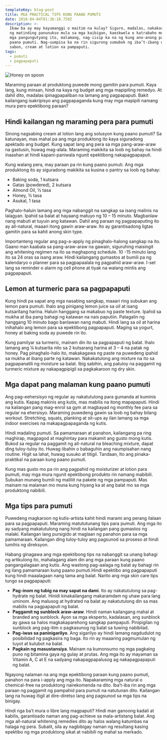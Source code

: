 ```yaml
---
templateKey: blog-post
title: MGA PRACTICAL TIPS KUNG PAANO PUMUTI
date: 2018-04-04T01:36:18.750Z
description: >-
  Ikaw ba ay may kayumanggi o maitim na kulay? Siguro, madalas, nakakaranas ka
  ng matinding panunukso mula sa mga kaibigan, kaeskwela o katrabaho mo. At sa
  mga pangungutyang ito, malamang, nag-iisip ka na ng kung ano-anong paraan kung
  paano pumuti. Nag-uumpisa ka na rin sigurong sumubok ng iba’t-ibang uri ng
  sabon, cream at lotion na pampaputi.
tags:
  - pumuti
  - pagpapaputi
---
```

![Honey on spoon](/img/paano-pumuti.jpg)

Maraming paraan at produktong puwede mong gamitin para pumuti. Kaya lang, kung minsan, hindi na kaya ng budget ang mga mapipiling remedyo. At dahil dito, madalas ipinagpapaliban na lamang ang pagpapaputi. Bakit kailangang isakripisyo ang pagpapaganda kung may mga mapipili namang mura pero epektibong paraan?

## Hindi kailangan ng maraming pera para pumuti

Sinong nagsabing cream at lotion lang ang solusyon kung paano pumuti? Sa katunayan, mas mahal pa ang mga produktong ito kaya siguradong apektado ang budget. Kung sapat lang ang pera sa mga pang-araw-araw na gastusin, huwag mag-alala. Maraming makikita sa loob ng bahay na hindi inaashan at hindi kapani-paniwala ngunit epektibong nakapagpapaputi.

Kung walang pera, may paraan pa rin kung paano pumuti. Ang mga produktong ito ay siguradong makikita sa kusina o pantry sa loob ng bahay:

* Baking soda, 1 kutsara
* Gatas (powdered), 2 kutsara
* Almond Oil, ½ tasa
* Honey, ½ tasa
* Asukal, 1 tasa

Paghalo-haluin lamang ang mga nabanggit na sangkap sa isang malinis na lalagyan. Ipahid sa balat at hayaang matuyo ng 10 – 15 minuto. Magbanlaw nang mabuti at tuyuin ang katawan. Dahil ang paraan ng pagpapaputing ito ay all-natural, maaari itong gawin araw-araw. Ito ay garantisadong ligtas gamitin para sa kahit anong skin type.

Importanteng regular ang pag-a-apply ng pinaghalo-halong sangkap na ito. Gaano man kaabala sa pang-araw-araw na gawain, siguruhing maisingit ang whitening regimen na ito sa maghapong schedule. 10 -15 minuto lang ito sa 24 oras sa isang araw. Hindi kailangang gumastos at bumili pa ng kalendaryo o planner para sa pagpapaalala ng pagpahid araw-araw. I-set lang sa reminder o alarm ng cell phone at tiyak na walang mintis ang pagpapaputi.

## Lemon at turmeric para sa pagpapaputi

Kung hindi pa sapat ang mga nasabing sangkap, maaari ring subukan ang lemon para pumuti. Ihalo ang pinigang lemon juice sa oil at isang kutsaritang harina. Haluin hanggang sa makabuo ng paste texture. Ipahid sa mukha at iba pang bahagi ng katawan na nais paputiin. Patagalin ng hanggang 10 minuto bago banlawan nang mabuti. Hindi lang sa oil at harina inihahalo ang lemon para sa epektibong pagpapaputi. Maging sa yogurt, honey at baking soda ay puwede rin ito.

Kung pamilyar sa turmeric, mainam din ito sa pagpapaputi ng balat. Ihalo lamang ang ¼ kutsarita nito sa 2 kutsarang harina at 3 – 4 na patak ng honey. Pag pinaghalo-halo ito, makakagawa ng paste na puwedeng ipahid sa mukha at ibang parte ng katawan. Nakakatulong ang mixture na ito sa pagpapanatili ng moisture sa balat. Ibig sabihin, ang patuloy na paggamit ng turmeric mixture ay nakapagpipigil sa pagkakaroon ng dry skin.

## Mga dapat pang malaman kung paano pumuti

Ang pag-eehersisyo ng regular ay nakatutulong para gumanda at kuminis ang kutis. Kapag makinis ang kutis, mas mabilis na itong mapapaputi. Hindi na kailangan pang mag-enrol sa gym at magbayad ng monthly fee para sa regular na ehersisyo. Maraming puwedeng gawin sa loob ng bahay bilang workout. Stretching, squats, planking at sit-ups ay ilan lamang sa mga indoor exercises na makapagpapaganda ng kutis.

Hindi madaling pumuti. Sa pamamaraan at panahon, kailangang pa ring maghirap, magpagod at maghintay para makamit ang gusto mong kutis. Bukod sa regular na paggamit ng all-natural na bleaching mixture, dapat ding tuloy-tuloy ito. Huwag iibahin o babaguhin ang naumpisahan nang routine. Higit sa lahat, huwag susuko at titigil. Tandaan, Ito ang pinaka-praktikal na paraan kung paano pumuti.

Kung mas gusto mo pa rin ang pagpahid ng moisturizer at lotion para pumuti, may mga mura ngunit epektibong produkto rin namang mabibili. Subukan munang bumili ng maliliit na pakete ng mga pampaputi. Mas mainam na malaman mo muna kung hiyang ka at ang balat mo sa mga produktong nabibili.

## Mga tips para pumuti

Puwedeng magkaroon ng kutis-artista kahit hindi marami ang perang ilalaan para sa pagpapaputi. Maraming matututunang tips para pumuti. Ang mga ito ay sadyang makatutulong nang hindi na kailangan pang gumastos ng malaki. Kailangan lang pursigido at maglaan ng panahon para sa mga pamamaraan. Kailangan ding tuloy-tuloy ang pagsunod sa proseso at hindi lumihis ng direksyon.

Habang ginagawa ang mga epektibong tips na nabanggit sa unang bahagi ng artikulong ito, mahalagang alam din ang mga paraan kung paano pangangalagaan ang kutis. Ang wastong pag-aalaga ng balat ay bahagi rin ng ilang pamamaraan kung paano pumuti.Hindi epektibo ang pagpapaputi kung hindi maaalagaan nang tama ang balat. Narito ang mga skin care tips tungo sa pagpapaputi:

* **Pag-inom ng tubig na may sapat na dami**. Ito ay nakatutulong sa pag-hydrate ng balat. Hinidi kinakailangang makaramdam ng uhaw para lang uminom. Ang malusog at hydrated na balat ay nakatutulong din sa mas mabilis na pagpapaputi ng balat.
* **Paggamit ng sunblock araw-araw**. Hindi naman kailangang mahal at branded ang sunblock. Ayon sa mga eksperto, kadalasan, ang sunblock ay gawa sa halos magkakaparehong sangkap pampaputi. Pinipigilan ng sunblock ang pag-itim o pagkasunog ng balat sa tuwing nabibilad.
* **Pag-iwas sa paninigarilyo**. Ang sigarilyo ay hindi lamang nagdudulot ng posibilidad ng pagkasira ng baga. Ito rin ay maaaring pagmumulan ng tuyot at kulubot na balat.
* **Pagkain ng masustansiya**. Mainam na kumonsumo ng mga pagkaing puno ng bitamina gaya ng gulay at prutas. Ang mga ito ay mayaman sa Vitamin A, C at E na sadyang nakapagpapalusog ag nakapagpapaputi ng balat.

Ngayong nalaman na ang mga epektibong paraan kung paano pumuti, panahon na para i-apply ang mga ito. Napakaraming mga natural o chemical-free na produktong nairekomenda na dito. Iba’t-iba rin ang mga paraan ng paggamit ng pampahid para pumuti na natutunan dito. Kailangan lang na huwag itigil at dire-diretso lang ang pagsunod sa mga tips na binigay.

Hindi nga ba’t mura o libre lang magpaputi? Hindi man ganoong kadali at kabilis, garantisado naman ang pag-achieve sa mala-artistang balat. Ang mga all-natural whitening remedies dito ay halos walang katumbas na halaga ng pera. Subalit, sila ay nagbibigay naman ng resultang kasing epektibo ng mga produktong sikat at nabibili ng mahal sa merkado.
